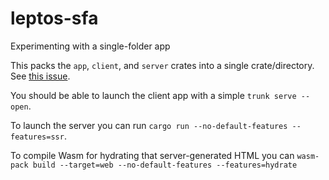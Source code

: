 # leptos-sfa
Experimenting with a single-folder app

This packs the `app`, `client`, and `server` crates into a single crate/directory. See [this issue](https://github.com/gbj/leptos/issues/68).

You should be able to launch the client app with a simple `trunk serve --open`. 

To launch the server you can run `cargo run --no-default-features --features=ssr`.

To compile Wasm for hydrating that server-generated HTML you can `wasm-pack build --target=web --no-default-features --features=hydrate`
